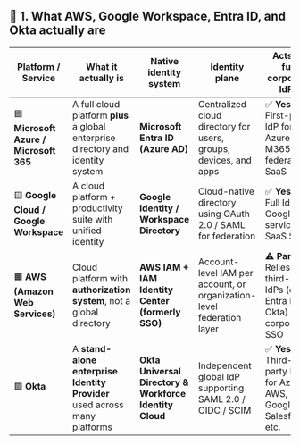 
## 🧭 1. What AWS, Google Workspace, Entra ID, and Okta actually are

| **Platform / Service**                 | **What it actually is**                                                          | **Native identity system**                              | **Identity plane**                                                    | **Acts as full corporate IdP?**                                                      |
| -------------------------------------- | -------------------------------------------------------------------------------- | ------------------------------------------------------- | --------------------------------------------------------------------- | ------------------------------------------------------------------------------------ |
| 🟦 **Microsoft Azure / Microsoft 365** | A full cloud platform **plus** a global enterprise directory and identity system | **Microsoft Entra ID (Azure AD)**                       | Centralized cloud directory for users, groups, devices, and apps      | ✅ **Yes** – First-party IdP for Azure & M365, can federate to SaaS                   |
| 🟨 **Google Cloud / Google Workspace** | A cloud platform + productivity suite with unified identity                      | **Google Identity / Workspace Directory**               | Cloud-native directory using OAuth 2.0 / SAML for federation          | ✅ **Yes** – Full IdP for Google services & SaaS SSO                                  |
| 🟧 **AWS (Amazon Web Services)**       | Cloud platform with **authorization system**, not a global directory             | **AWS IAM + IAM Identity Center (formerly SSO)**        | Account-level IAM per account, or organization-level federation layer | ⚠️ **Partial** – Relies on third-party IdPs (e.g., Entra ID, Okta) for corporate SSO |
| 🟩 **Okta**                            | A **stand-alone enterprise Identity Provider** used across many platforms        | **Okta Universal Directory & Workforce Identity Cloud** | Independent global IdP supporting SAML 2.0 / OIDC / SCIM              | ✅ **Yes** – Third-party IdP for Azure, AWS, Google, Salesforce, etc.                 |
